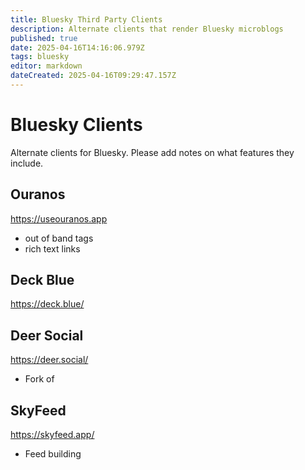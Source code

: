 ```yaml
---
title: Bluesky Third Party Clients
description: Alternate clients that render Bluesky microblogs
published: true
date: 2025-04-16T14:16:06.979Z
tags: bluesky
editor: markdown
dateCreated: 2025-04-16T09:29:47.157Z
---
```


# Bluesky Clients

Alternate clients for Bluesky. Please add notes on what features they include.

## Ouranos

https://useouranos.app

* out of band tags
* rich text links

## Deck Blue

https://deck.blue/

## Deer Social

https://deer.social/
* Fork of 

## SkyFeed

https://skyfeed.app/
* Feed building